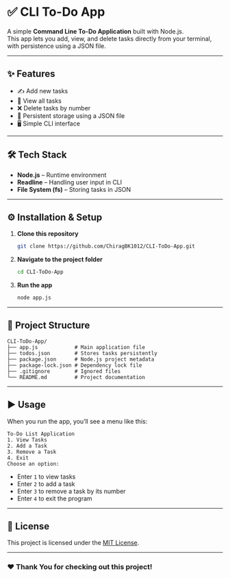 # ✅ CLI To-Do App

A simple **Command Line To-Do Application** built with Node.js.  
This app lets you add, view, and delete tasks directly from your terminal, with persistence using a JSON file.

---

## ✨ Features
- ✍️ Add new tasks  
- 👀 View all tasks  
- ❌ Delete tasks by number  
- 💾 Persistent storage using a JSON file  
- 🖥️ Simple CLI interface  

---

## 🛠️ Tech Stack
- **Node.js** – Runtime environment  
- **Readline** – Handling user input in CLI  
- **File System (fs)** – Storing tasks in JSON  

---

## ⚙️ Installation & Setup

1. **Clone this repository**
   ```bash
   git clone https://github.com/ChiragBK1012/CLI-ToDo-App.git
   ```

2. **Navigate to the project folder**
   ```bash
   cd CLI-ToDo-App
   ```

3. **Run the app**
   ```bash
   node app.js
   ```

---

## 📂 Project Structure
```
CLI-ToDo-App/
├── app.js            # Main application file
├── todos.json        # Stores tasks persistently
├── package.json      # Node.js project metadata
├── package-lock.json # Dependency lock file
├── .gitignore        # Ignored files
└── README.md         # Project documentation
```

---

## ▶️ Usage
When you run the app, you’ll see a menu like this:

```
To-Do List Application
1. View Tasks
2. Add a Task
3. Remove a Task
4. Exit
Choose an option:
```

- Enter `1` to view tasks  
- Enter `2` to add a task  
- Enter `3` to remove a task by its number  
- Enter `4` to exit the program  

---

## 📜 License
This project is licensed under the [MIT License](LICENSE).

---

### ❤️ Thank You for checking out this project!
